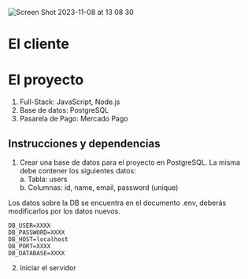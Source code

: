 ![Screen Shot 2023-11-08 at 13 08 30](https://github.com/CodeSystem2022/InfinityCode-4to-Semestre/assets/103860123/100f7ca1-0244-440f-89f4-fdee19bd6e9b)

# El cliente

# El proyecto 
1. Full-Stack: JavaScript, Node.js
2. Base de datos: PostgreSQL
3. Pasarela de Pago: Mercado Pago
## Instrucciones y dependencias
1. Crear una base de datos para el proyecto en PostgreSQL. La misma debe contener los siguientes datos:<br>
   a. Tabla: users<br>
   b. Columnas: id, name, email, password (unique)<br>

Los datos sobre la DB se encuentra en el documento .env, deberás modificarlos por los datos nuevos.<br>

```
DB_USER=XXXX
DB_PASSWORD=XXXX
DB_HOST=localhost
DB_PORT=XXXX
DB_DATABASE=XXXX
```
2. Iniciar el servidor
